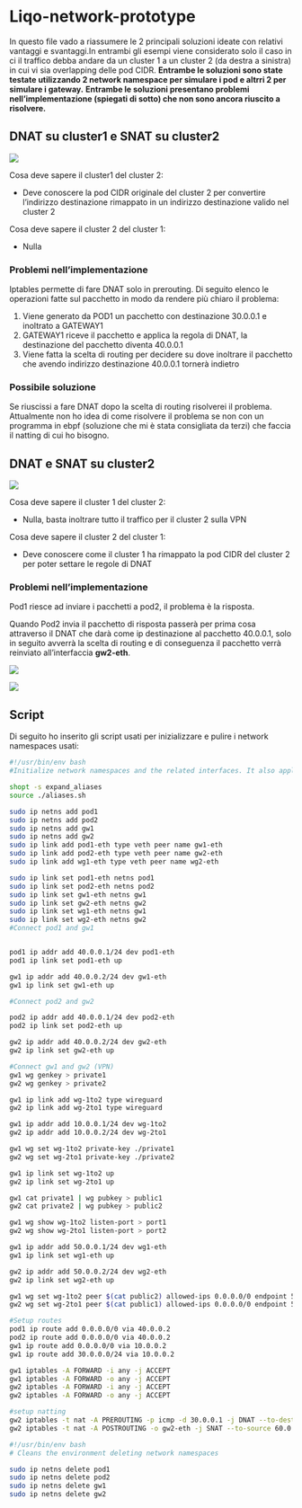 # Liqo-network-prototype

In questo file vado a riassumere le 2 principali soluzioni ideate con relativi vantaggi e svantaggi.In entrambi gli esempi viene considerato solo il caso in ci il traffico debba andare da un cluster 1 a un cluster 2 (da destra a sinistra) in cui vi sia overlapping delle pod CIDR. 
**Entrambe le soluzioni sono state testate utilizzando 2 network namespace per simulare i pod e altrri 2 per simulare i gateway.** 
**Entrambe le soluzioni presentano problemi nell’implementazione (spiegati di sotto) che non sono ancora riuscito a risolvere.**

## DNAT su cluster1 e SNAT su cluster2

![](/home/cheina/Documents/liqo/network/netns/img/dnatOnGateway1AndSnatOnGateway2.png)

Cosa deve sapere il cluster1 del cluster 2:

- Deve conoscere la pod CIDR originale del cluster 2 per convertire l’indirizzo destinazione rimappato in un indirizzo destinazione valido nel cluster 2

Cosa deve sapere il cluster 2 del cluster 1:

- Nulla

### Problemi nell’implementazione

Iptables permette di fare DNAT solo in prerouting. 
Di seguito elenco le operazioni fatte sul pacchetto in modo da rendere più chiaro il problema:

1. Viene generato da POD1 un pacchetto con destinazione 30.0.0.1 e inoltrato a GATEWAY1
2. GATEWAY1 riceve il pacchetto e applica la regola di DNAT, la destinazione del pacchetto diventa 40.0.0.1
3. Viene fatta la scelta di routing per decidere su dove inoltrare il pacchetto che avendo indirizzo destinazione 40.0.0.1 tornerà indietro

### Possibile soluzione

Se riuscissi a fare DNAT dopo la scelta di routing risolverei il problema. Attualmente non ho idea di come risolvere il problema se non con un programma in ebpf (soluzione che mi è stata consigliata da terzi) che faccia il natting di cui ho bisogno.

## DNAT e SNAT su cluster2

![](/home/cheina/Documents/liqo/network/netns/img/dnatOnGateway1AndSnatOnGateway2.png)

Cosa deve sapere il cluster 1 del cluster 2:

- Nulla, basta inoltrare tutto il traffico per il cluster 2 sulla VPN

Cosa deve sapere il cluster 2 del cluster 1:

- Deve conoscere come il cluster 1 ha rimappato la pod CIDR del cluster 2 per poter settare le regole di DNAT



### Problemi nell’implementazione

Pod1 riesce ad inviare i pacchetti a pod2, il problema è la risposta. 

Quando Pod2 invia il pacchetto di risposta passerà per prima cosa attraverso il DNAT che darà come ip destinazione al pacchetto 40.0.0.1, solo in seguito avverrà la scelta di routing e di conseguenza il pacchetto verrà reinviato all’interfaccia **gw2-eth**.

![](/home/cheina/Documents/liqo/network/netns/img/tcpdump1.png)

![](/home/cheina/Documents/liqo/network/netns/img/tcpdump2.png)

## Script

Di seguito ho inserito gli script usati per inizializzare e pulire i network namespaces usati:

```bash
#!/usr/bin/env bash
#Initialize network namespaces and the related interfaces. It also applies routes and NAT rules.

shopt -s expand_aliases
source ./aliases.sh

sudo ip netns add pod1
sudo ip netns add pod2
sudo ip netns add gw1
sudo ip netns add gw2
sudo ip link add pod1-eth type veth peer name gw1-eth
sudo ip link add pod2-eth type veth peer name gw2-eth
sudo ip link add wg1-eth type veth peer name wg2-eth

sudo ip link set pod1-eth netns pod1
sudo ip link set pod2-eth netns pod2
sudo ip link set gw1-eth netns gw1
sudo ip link set gw2-eth netns gw2
sudo ip link set wg1-eth netns gw1
sudo ip link set wg2-eth netns gw2
#Connect pod1 and gw1


pod1 ip addr add 40.0.0.1/24 dev pod1-eth
pod1 ip link set pod1-eth up

gw1 ip addr add 40.0.0.2/24 dev gw1-eth
gw1 ip link set gw1-eth up

#Connect pod2 and gw2

pod2 ip addr add 40.0.0.1/24 dev pod2-eth
pod2 ip link set pod2-eth up

gw2 ip addr add 40.0.0.2/24 dev gw2-eth
gw2 ip link set gw2-eth up

#Connect gw1 and gw2 (VPN)
gw1 wg genkey > private1
gw2 wg genkey > private2

gw1 ip link add wg-1to2 type wireguard
gw2 ip link add wg-2to1 type wireguard

gw1 ip addr add 10.0.0.1/24 dev wg-1to2
gw2 ip addr add 10.0.0.2/24 dev wg-2to1

gw1 wg set wg-1to2 private-key ./private1
gw2 wg set wg-2to1 private-key ./private2

gw1 ip link set wg-1to2 up
gw2 ip link set wg-2to1 up

gw1 cat private1 | wg pubkey > public1
gw2 cat private2 | wg pubkey > public2

gw1 wg show wg-1to2 listen-port > port1
gw2 wg show wg-2to1 listen-port > port2

gw1 ip addr add 50.0.0.1/24 dev wg1-eth
gw1 ip link set wg1-eth up

gw2 ip addr add 50.0.0.2/24 dev wg2-eth
gw2 ip link set wg2-eth up

gw1 wg set wg-1to2 peer $(cat public2) allowed-ips 0.0.0.0/0 endpoint 50.0.0.2:$(cat port2)
gw2 wg set wg-2to1 peer $(cat public1) allowed-ips 0.0.0.0/0 endpoint 50.0.0.1:$(cat port1)

#Setup routes
pod1 ip route add 0.0.0.0/0 via 40.0.0.2
pod2 ip route add 0.0.0.0/0 via 40.0.0.2
gw1 ip route add 0.0.0.0/0 via 10.0.0.2
gw1 ip route add 30.0.0.0/24 via 10.0.0.2

gw1 iptables -A FORWARD -i any -j ACCEPT
gw1 iptables -A FORWARD -o any -j ACCEPT
gw2 iptables -A FORWARD -i any -j ACCEPT
gw2 iptables -A FORWARD -o any -j ACCEPT

#setup natting
gw2 iptables -t nat -A PREROUTING -p icmp -d 30.0.0.1 -j DNAT --to-destination 40.0.0.1
gw2 iptables -t nat -A POSTROUTING -o gw2-eth -j SNAT --to-source 60.0.0.1

```

```bash
#!/usr/bin/env bash
# Cleans the environment deleting network namespaces

sudo ip netns delete pod1
sudo ip netns delete pod2
sudo ip netns delete gw1
sudo ip netns delete gw2
```
